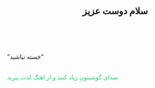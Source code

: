 <html lang="en">
<head>
    <meta charset="UTF-8">
    <meta http-equiv="X-UA-Compatible" content="IE=edge">
    <meta name="viewport" content="width=device-width, initial-scale=1.0">
    <title>Document</title>
</head>
<body>
    <center>
  <h2>سلام دوست عزیز</h2>
    </center>
<br>
<br>
<br>
<audio autoplay>
   <source src="گوش نکن.mp3"> 
</audio>
<br>
 <q dir="rtl">خسته نباشید</q>
<br>
<br>
<p style="color:rgba(14, 209, 102, 0.918) ;">صدای گوشیتون زیاد کنید و از اهنگ لذت ببرید </p>
</body>
</html>